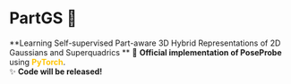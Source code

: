 # PartGS 🌟  
**Learning Self-supervised Part-aware 3D Hybrid Representations
of 2D Gaussians and Superquadrics **
🚀 ​**Official implementation of PoseProbe** using <span style="color: #FFC300;">**PyTorch**</span>.  
✨ ​**Code will be released!** 



